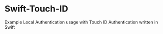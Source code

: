 Swift-Touch-ID
==============

Example Local Authentication usage with Touch ID Authentication written in Swift
